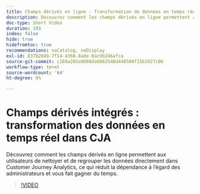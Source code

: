 ```yaml
---
title: Champs dérivés en ligne - Transformation de données en temps réel dans CJA
description: Découvrez comment les champs dérivés en ligne permettent aux utilisateurs de nettoyer et de regrouper les données directement dans Customer Journey Analytics, ce qui réduit la dépendance à l’égard des administrateurs et vous fait gagner du temps.
doc-type: Short Video
duration: 193
index: false
hide: true
hidefromtoc: true
recommendations: noCatalog, noDisplay
exl-id: 83782049-7f14-4366-8ade-8ac9b246afca
source-git-commit: c169a205a9088da0982548d448500f15b2027c06
workflow-type: tm+mt
source-wordcount: '64'
ht-degree: 0%

---
```


# Champs dérivés intégrés : transformation des données en temps réel dans CJA

Découvrez comment les champs dérivés en ligne permettent aux utilisateurs de nettoyer et de regrouper les données directement dans Customer Journey Analytics, ce qui réduit la dépendance à l’égard des administrateurs et vous fait gagner du temps.

<!-- 62_S102_3442449_192_inline-derived-fields-realtime-data-transformation-in-cja -->
>[!VIDEO](https://video.tv.adobe.com/v/3460288/?learn=on&enablevpops=true&captions=fre_fr)
